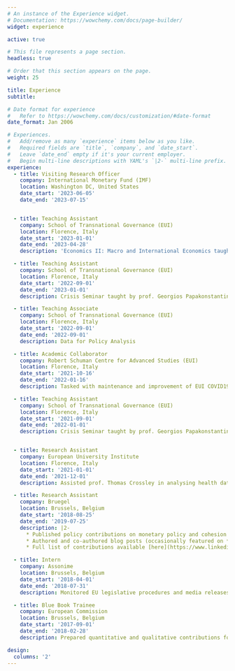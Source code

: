 ```yaml
---
# An instance of the Experience widget.
# Documentation: https://wowchemy.com/docs/page-builder/
widget: experience

active: true

# This file represents a page section.
headless: true

# Order that this section appears on the page.
weight: 25

title: Experience
subtitle:

# Date format for experience
#   Refer to https://wowchemy.com/docs/customization/#date-format
date_format: Jan 2006

# Experiences.
#   Add/remove as many `experience` items below as you like.
#   Required fields are `title`, `company`, and `date_start`.
#   Leave `date_end` empty if it's your current employer.
#   Begin multi-line descriptions with YAML's `|2-` multi-line prefix.
experience:
  - title: Visiting Research Officer
    company: International Monetary Fund (IMF)
    location: Washington DC, United States
    date_start: '2023-06-05'
    date_end: '2023-07-15'


  - title: Teaching Assistant
    company: School of Transnational Governance (EUI)
    location: Florence, Italy
    date_start: '2023-01-01'
    date_end: '2023-04-28'
    description: 'Economics II: Macro and International Economics taught by prof. Georgios Papakonstantinou'

  - title: Teaching Assistant
    company: School of Transnational Governance (EUI)
    location: Florence, Italy
    date_start: '2022-09-01'
    date_end: '2023-01-01'
    description: Crisis Seminar taught by prof. Georgios Papakonstantinou

  - title: Teaching Associate
    company: School of Transnational Governance (EUI)
    location: Florence, Italy
    date_start: '2022-09-01'
    date_end: '2022-09-01'
    description: Data for Policy Analysis

  - title: Academic Collaborator
    company: Robert Schuman Centre for Advanced Studies (EUI)
    location: Florence, Italy
    date_start: '2021-10-16'
    date_end: '2022-01-16'
    description: Tasked with maintenance and improvement of EUI COVID19 Metadata portal under the supervision of prof. David Levine

  - title: Teaching Assistant
    company: School of Transnational Governance (EUI)
    location: Florence, Italy
    date_start: '2021-09-01'
    date_end: '2022-01-01'
    description: Crisis Seminar taught by prof. Georgios Papakonstantinou


  - title: Research Assistant
    company: European University Institute
    location: Florence, Italy
    date_start: '2021-01-01'
    date_end: '2021-12-01'
    description: Assisted prof. Thomas Crossley in analysing health data from UK survey *Understanding Society*

  - title: Research Assistant
    company: Bruegel
    location: Brussels, Belgium
    date_start: '2018-08-25'
    date_end: '2019-07-25'
    description: |2-
      * Published policy contributions on monetary policy and cohesion policies for different committees of the European Parliament
      * Authored and co-authored blog posts (occasionally featured on *lavoce.info*, *makronom.de*, *ft.com*)
      * Full list of contributions available [here](https://www.linkedin.com/in/jan-mazza/details/experience/urn:li:fsd_profilePosition:(ACoAABMVEV8Bthi8khZs5leMwkxUTm-MNyTIy98,1356578902)/treasury/)

  - title: Intern
    company: Assonime
    location: Brussels, Belgium
    date_start: '2018-04-01'
    date_end: '2018-07-31'
    description: Monitored EU legislative procedures and media releases.

  - title: Blue Book Trainee
    company: European Commission
    location: Brussels, Belgium
    date_start: '2017-09-01'
    date_end: '2018-02-28'
    description: Prepared quantitative and qualitative contributions for new potential own resources for the EU budget.

design:
  columns: '2'
---
```

